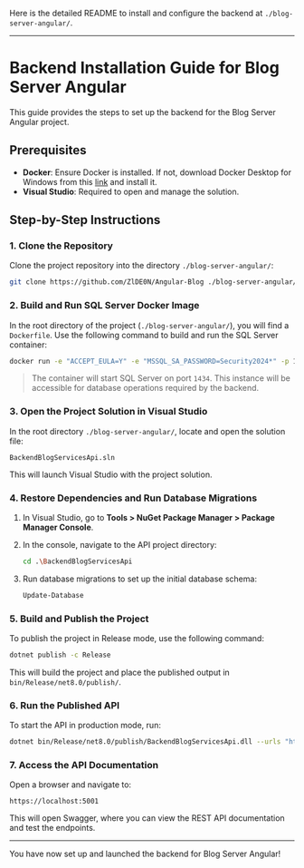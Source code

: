 Here is the detailed README to install and configure the backend at `./blog-server-angular/`.

---

# Backend Installation Guide for Blog Server Angular

This guide provides the steps to set up the backend for the Blog Server Angular project.

## Prerequisites

- **Docker**: Ensure Docker is installed. If not, download Docker Desktop for Windows from this [link](https://desktop.docker.com/win/main/amd64/Docker%20Desktop%20Installer.exe?utm_source=docker&utm_medium=webreferral&utm_campaign=dd-smartbutton&utm_location=module) and install it.
- **Visual Studio**: Required to open and manage the solution.

## Step-by-Step Instructions

### 1. Clone the Repository

Clone the project repository into the directory `./blog-server-angular/`:

```bash
git clone https://github.com/ZlDE0N/Angular-Blog ./blog-server-angular/
```

### 2. Build and Run SQL Server Docker Image

In the root directory of the project (`./blog-server-angular/`), you will find a `Dockerfile`. Use the following command to build and run the SQL Server container:

```bash
docker run -e "ACCEPT_EULA=Y" -e "MSSQL_SA_PASSWORD=Security2024*" -p 1434:1433 -d mcr.microsoft.com/mssql/server:2022-latest
```

> The container will start SQL Server on port `1434`. This instance will be accessible for database operations required by the backend.

### 3. Open the Project Solution in Visual Studio

In the root directory `./blog-server-angular/`, locate and open the solution file:

```
BackendBlogServicesApi.sln
```

This will launch Visual Studio with the project solution.

### 4. Restore Dependencies and Run Database Migrations

1. In Visual Studio, go to **Tools > NuGet Package Manager > Package Manager Console**.
2. In the console, navigate to the API project directory:

    ```bash
    cd .\BackendBlogServicesApi
    ```

3. Run database migrations to set up the initial database schema:

    ```bash
    Update-Database
    ```

### 5. Build and Publish the Project

To publish the project in Release mode, use the following command:

```bash
dotnet publish -c Release
```

This will build the project and place the published output in `bin/Release/net8.0/publish/`.

### 6. Run the Published API

To start the API in production mode, run:

```bash
dotnet bin/Release/net8.0/publish/BackendBlogServicesApi.dll --urls "https://localhost:5001"
```

### 7. Access the API Documentation

Open a browser and navigate to:

```
https://localhost:5001
```

This will open Swagger, where you can view the REST API documentation and test the endpoints.

---

You have now set up and launched the backend for Blog Server Angular!